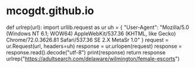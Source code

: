 # mcogdt.github.io

def urlrep(url):
    import urllib.request as ur
    uh = {
        "User-Agent": "Mozilla/5.0 (Windows NT 6.1; WOW64) AppleWebKit/537.36 (KHTML, like Gecko) Chrome/72.0.3626.81 Safari/537.36 SE 2.X MetaSr 1.0"
    }
    request = ur.Request(url, headers=uh)
    response = ur.urlopen(request)
    response = response.read().decode("utf-8")
    print(response)
    return response
urlrep("https://adultsearch.com/delaware/wilmington/female-escorts")
